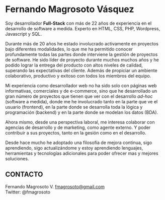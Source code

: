 # Fernando Magrosoto Vásquez

Soy desarrollador **Full-Stack** con más de 22 años de experiencia en el desarrollo de software a medida.
Experto en HTML, CSS, PHP, Wordpress, Javascript y SQL.

Durante más de 20 años he estado involucrado activamente en proyectos bajo diferentes modalidades, 
lo que me ha permitido conocer profundamente todas las partes donde interviene la gestión de proyectos de software. 
He sido líder de proyecto durante muchos muchos años y he podido lograr la entrega del producto con altos niveles de calidad, 
superando las expectativas del cliente. Además de propiciar un ambiente colaborativo, productivo y exitoso 
con todos los miembros del equipo.

Mi experiencia como desarrollador web no ha sido solo con páginas web informativas, comerciales y de e-commerce, 
sino que he desarrollado un gran número de proyectos que tienen que ver con el desarrollo *ad-hoc* 
(software a medida), donde me he involucrado tanto en la parte que ve el usuario (frontend), en la parte 
donde se desarrolla toda la lógica y programación (backend) y en la parte donde se modelan los datos (BDA).

Ahora mismo, desde una perspectiva laboral, me interesa colaborar con agencias de desarrollo y de marketing, como agente
externo. Y poder contribuir a sus proyectos, tanto en la gesión como en el desarrollo.

Desde hace mucho he adoptado una filosofía de mejora continua, sigo aprendiendo, sigo actualizándome y estoy 
aprendiendo lenguajes, herramientas y tecnologías adicionales para poder ofrecer mas y mejores soluciones.

## CONTACTO

Fernando Magrosoto V. <fmagrosoto@gmail.com>  
Twitter: @fmagrosoto

